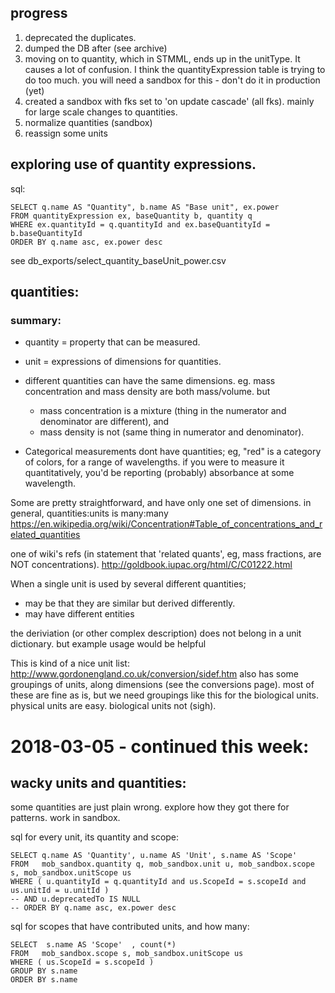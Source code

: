 ## progress
1. deprecated the duplicates.
1. dumped the DB after (see archive)
1. moving on to quantity, which in STMML, ends up in the unitType. It causes a lot of confusion. I think the quantityExpression table is trying to do too much. you will need a sandbox for this - don't do it in production (yet)
1. created a sandbox with fks set to 'on update cascade' (all fks). mainly for large scale changes to quantities. 
1. normalize quantities (sandbox)
1. reassign some units

## exploring use of quantity expressions.


sql: 
```
SELECT q.name AS "Quantity", b.name AS "Base unit", ex.power 
FROM quantityExpression ex, baseQuantity b, quantity q
WHERE ex.quantityId = q.quantityId and ex.baseQuantityId = b.baseQuantityId
ORDER BY q.name asc, ex.power desc
```
see db_exports/select_quantity_baseUnit_power.csv
 

## quantities:
### summary:
- quantity  = property that can be measured. 
- unit = expressions of dimensions for quantities.

- different quantities can have the same dimensions. eg. mass concentration and mass density are both mass/volume. but 
  - mass concentration is a mixture (thing in the numerator and denominator are different), and 
  - mass density is not (same thing in numerator and denominator).

- Categorical measurements dont have quantities; eg, "red" is a category of colors, for a range of wavelengths. if you were to measure it quantitatively, you'd be reporting (probably) absorbance at some wavelength. 

Some are pretty straightforward, and have only one set of dimensions. in general, quantities:units is many:many 
https://en.wikipedia.org/wiki/Concentration#Table_of_concentrations_and_related_quantities

one of wiki's refs (in statement that 'related quants', eg, mass fractions, are NOT concentrations).
http://goldbook.iupac.org/html/C/C01222.html

When a single unit is used by several different quantities; 
- may be that they are similar but derived differently.
- may have different entities 

the deriviation (or other complex description) does not belong in a unit dictionary. but example usage would be helpful 


This is kind of a nice unit list: http://www.gordonengland.co.uk/conversion/sidef.htm
also has some groupings of units, along dimensions (see the conversions page). most of these are fine as is, but we need groupings like this for the biological units. physical units are easy. biological units not (sigh).



# 2018-03-05 - continued this week:
## wacky units and quantities:
some quantities are just plain wrong. explore how they got there for patterns. work in sandbox.

sql for every unit, its quantity and scope: 
```
SELECT q.name AS 'Quantity', u.name AS 'Unit', s.name AS 'Scope'  
FROM   mob_sandbox.quantity q, mob_sandbox.unit u, mob_sandbox.scope s, mob_sandbox.unitScope us
WHERE ( u.quantityId = q.quantityId and us.ScopeId = s.scopeId and us.unitId = u.unitId )
-- AND u.deprecatedTo IS NULL 
-- ORDER BY q.name asc, ex.power desc
```



sql for scopes that have contributed units, and how many:
```
SELECT  s.name AS 'Scope'  , count(*)
FROM   mob_sandbox.scope s, mob_sandbox.unitScope us
WHERE ( us.ScopeId = s.scopeId )
GROUP BY s.name
ORDER BY s.name
```


